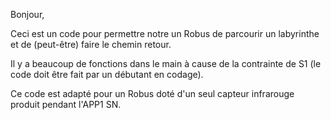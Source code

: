 Bonjour,

Ceci est un code pour permettre notre un Robus de parcourir un labyrinthe et de (peut-être) faire le chemin retour.

Il y a beaucoup de fonctions dans le main à cause de la contrainte de S1 (le code doit être fait par un débutant en codage).

Ce code est adapté pour un Robus doté d'un seul capteur infrarouge produit pendant l'APP1 SN.
